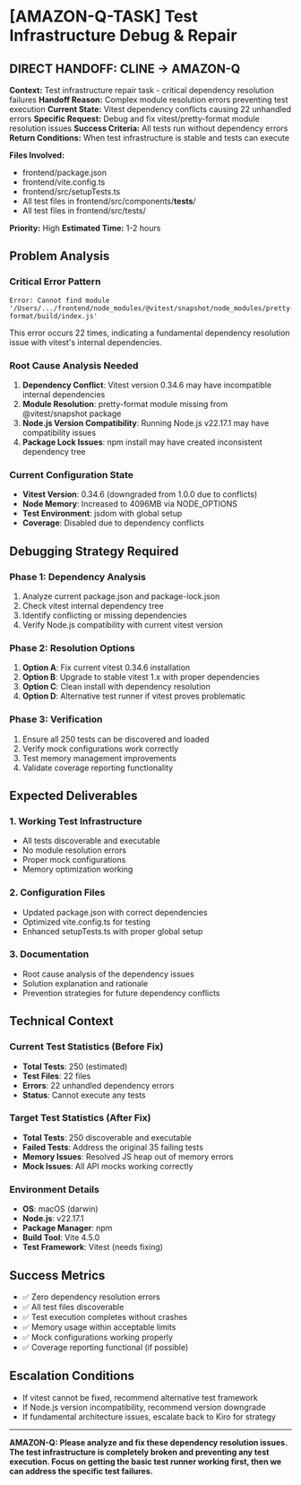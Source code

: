 # [AMAZON-Q-TASK] Test Infrastructure Debug & Repair

## DIRECT HANDOFF: CLINE → AMAZON-Q

**Context:** Test infrastructure repair task - critical dependency resolution failures
**Handoff Reason:** Complex module resolution errors preventing test execution
**Current State:** Vitest dependency conflicts causing 22 unhandled errors
**Specific Request:** Debug and fix vitest/pretty-format module resolution issues
**Success Criteria:** All tests run without dependency errors
**Return Conditions:** When test infrastructure is stable and tests can execute

**Files Involved:**

- frontend/package.json
- frontend/vite.config.ts
- frontend/src/setupTests.ts
- All test files in frontend/src/components/**tests**/
- All test files in frontend/src/tests/

**Priority:** High
**Estimated Time:** 1-2 hours

## Problem Analysis

### Critical Error Pattern

```
Error: Cannot find module '/Users/.../frontend/node_modules/@vitest/snapshot/node_modules/pretty-format/build/index.js'
```

This error occurs 22 times, indicating a fundamental dependency resolution issue with vitest's internal dependencies.

### Root Cause Analysis Needed

1. **Dependency Conflict**: Vitest version 0.34.6 may have incompatible internal dependencies
2. **Module Resolution**: pretty-format module missing from @vitest/snapshot package
3. **Node.js Version Compatibility**: Running Node.js v22.17.1 may have compatibility issues
4. **Package Lock Issues**: npm install may have created inconsistent dependency tree

### Current Configuration State

- **Vitest Version**: 0.34.6 (downgraded from 1.0.0 due to conflicts)
- **Node Memory**: Increased to 4096MB via NODE_OPTIONS
- **Test Environment**: jsdom with global setup
- **Coverage**: Disabled due to dependency conflicts

## Debugging Strategy Required

### Phase 1: Dependency Analysis

1. Analyze current package.json and package-lock.json
2. Check vitest internal dependency tree
3. Identify conflicting or missing dependencies
4. Verify Node.js compatibility with current vitest version

### Phase 2: Resolution Options

1. **Option A**: Fix current vitest 0.34.6 installation
2. **Option B**: Upgrade to stable vitest 1.x with proper dependencies
3. **Option C**: Clean install with dependency resolution
4. **Option D**: Alternative test runner if vitest proves problematic

### Phase 3: Verification

1. Ensure all 250 tests can be discovered and loaded
2. Verify mock configurations work correctly
3. Test memory management improvements
4. Validate coverage reporting functionality

## Expected Deliverables

### 1. Working Test Infrastructure

- All tests discoverable and executable
- No module resolution errors
- Proper mock configurations
- Memory optimization working

### 2. Configuration Files

- Updated package.json with correct dependencies
- Optimized vite.config.ts for testing
- Enhanced setupTests.ts with proper global setup

### 3. Documentation

- Root cause analysis of the dependency issues
- Solution explanation and rationale
- Prevention strategies for future dependency conflicts

## Technical Context

### Current Test Statistics (Before Fix)

- **Total Tests**: 250 (estimated)
- **Test Files**: 22 files
- **Errors**: 22 unhandled dependency errors
- **Status**: Cannot execute any tests

### Target Test Statistics (After Fix)

- **Total Tests**: 250 discoverable and executable
- **Failed Tests**: Address the original 35 failing tests
- **Memory Issues**: Resolved JS heap out of memory errors
- **Mock Issues**: All API mocks working correctly

### Environment Details

- **OS**: macOS (darwin)
- **Node.js**: v22.17.1
- **Package Manager**: npm
- **Build Tool**: Vite 4.5.0
- **Test Framework**: Vitest (needs fixing)

## Success Metrics

- ✅ Zero dependency resolution errors
- ✅ All test files discoverable
- ✅ Test execution completes without crashes
- ✅ Memory usage within acceptable limits
- ✅ Mock configurations working properly
- ✅ Coverage reporting functional (if possible)

## Escalation Conditions

- If vitest cannot be fixed, recommend alternative test framework
- If Node.js version incompatibility, recommend version downgrade
- If fundamental architecture issues, escalate back to Kiro for strategy

---

**AMAZON-Q: Please analyze and fix these dependency resolution issues. The test infrastructure is completely broken and preventing any test execution. Focus on getting the basic test runner working first, then we can address the specific test failures.**
